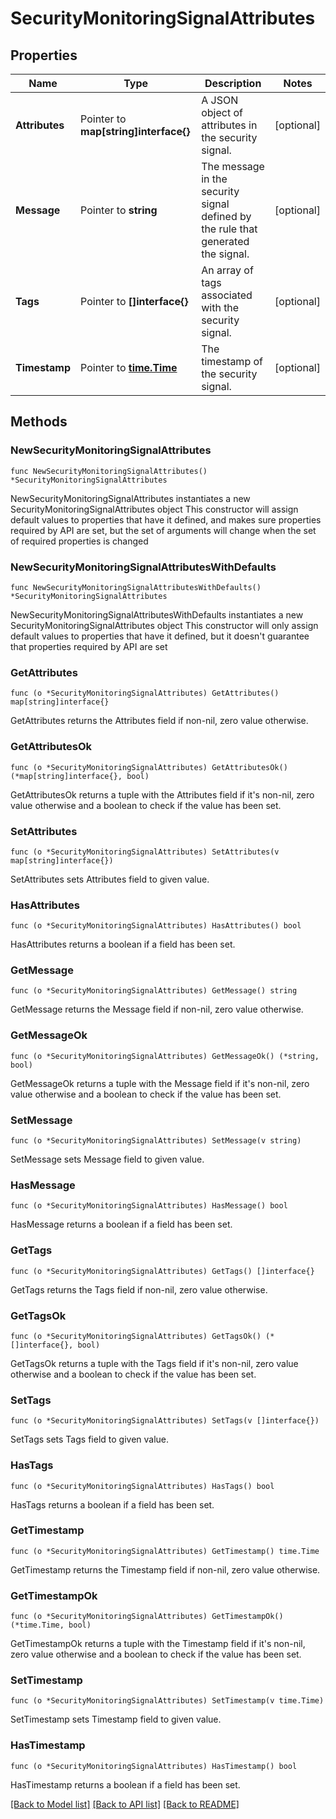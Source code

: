 # SecurityMonitoringSignalAttributes

## Properties

Name | Type | Description | Notes
------------ | ------------- | ------------- | -------------
**Attributes** | Pointer to **map[string]interface{}** | A JSON object of attributes in the security signal. | [optional] 
**Message** | Pointer to **string** | The message in the security signal defined by the rule that generated the signal. | [optional] 
**Tags** | Pointer to **[]interface{}** | An array of tags associated with the security signal. | [optional] 
**Timestamp** | Pointer to [**time.Time**](time.Time.md) | The timestamp of the security signal. | [optional] 

## Methods

### NewSecurityMonitoringSignalAttributes

`func NewSecurityMonitoringSignalAttributes() *SecurityMonitoringSignalAttributes`

NewSecurityMonitoringSignalAttributes instantiates a new SecurityMonitoringSignalAttributes object
This constructor will assign default values to properties that have it defined,
and makes sure properties required by API are set, but the set of arguments
will change when the set of required properties is changed

### NewSecurityMonitoringSignalAttributesWithDefaults

`func NewSecurityMonitoringSignalAttributesWithDefaults() *SecurityMonitoringSignalAttributes`

NewSecurityMonitoringSignalAttributesWithDefaults instantiates a new SecurityMonitoringSignalAttributes object
This constructor will only assign default values to properties that have it defined,
but it doesn't guarantee that properties required by API are set

### GetAttributes

`func (o *SecurityMonitoringSignalAttributes) GetAttributes() map[string]interface{}`

GetAttributes returns the Attributes field if non-nil, zero value otherwise.

### GetAttributesOk

`func (o *SecurityMonitoringSignalAttributes) GetAttributesOk() (*map[string]interface{}, bool)`

GetAttributesOk returns a tuple with the Attributes field if it's non-nil, zero value otherwise
and a boolean to check if the value has been set.

### SetAttributes

`func (o *SecurityMonitoringSignalAttributes) SetAttributes(v map[string]interface{})`

SetAttributes sets Attributes field to given value.

### HasAttributes

`func (o *SecurityMonitoringSignalAttributes) HasAttributes() bool`

HasAttributes returns a boolean if a field has been set.

### GetMessage

`func (o *SecurityMonitoringSignalAttributes) GetMessage() string`

GetMessage returns the Message field if non-nil, zero value otherwise.

### GetMessageOk

`func (o *SecurityMonitoringSignalAttributes) GetMessageOk() (*string, bool)`

GetMessageOk returns a tuple with the Message field if it's non-nil, zero value otherwise
and a boolean to check if the value has been set.

### SetMessage

`func (o *SecurityMonitoringSignalAttributes) SetMessage(v string)`

SetMessage sets Message field to given value.

### HasMessage

`func (o *SecurityMonitoringSignalAttributes) HasMessage() bool`

HasMessage returns a boolean if a field has been set.

### GetTags

`func (o *SecurityMonitoringSignalAttributes) GetTags() []interface{}`

GetTags returns the Tags field if non-nil, zero value otherwise.

### GetTagsOk

`func (o *SecurityMonitoringSignalAttributes) GetTagsOk() (*[]interface{}, bool)`

GetTagsOk returns a tuple with the Tags field if it's non-nil, zero value otherwise
and a boolean to check if the value has been set.

### SetTags

`func (o *SecurityMonitoringSignalAttributes) SetTags(v []interface{})`

SetTags sets Tags field to given value.

### HasTags

`func (o *SecurityMonitoringSignalAttributes) HasTags() bool`

HasTags returns a boolean if a field has been set.

### GetTimestamp

`func (o *SecurityMonitoringSignalAttributes) GetTimestamp() time.Time`

GetTimestamp returns the Timestamp field if non-nil, zero value otherwise.

### GetTimestampOk

`func (o *SecurityMonitoringSignalAttributes) GetTimestampOk() (*time.Time, bool)`

GetTimestampOk returns a tuple with the Timestamp field if it's non-nil, zero value otherwise
and a boolean to check if the value has been set.

### SetTimestamp

`func (o *SecurityMonitoringSignalAttributes) SetTimestamp(v time.Time)`

SetTimestamp sets Timestamp field to given value.

### HasTimestamp

`func (o *SecurityMonitoringSignalAttributes) HasTimestamp() bool`

HasTimestamp returns a boolean if a field has been set.


[[Back to Model list]](../README.md#documentation-for-models) [[Back to API list]](../README.md#documentation-for-api-endpoints) [[Back to README]](../README.md)



